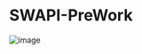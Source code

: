 # SWAPI-PreWork

![image](https://user-images.githubusercontent.com/94214924/165009402-9bc175b0-a57d-43b8-afd3-ece260d77156.png)
